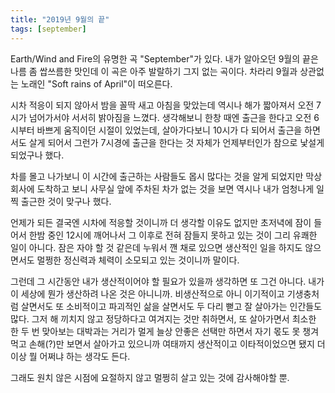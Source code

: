 ```yaml
---
title: "2019년 9월의 끝"
tags: [september]
---
```


Earth/Wind and Fire의 유명한 곡 "September"가 있다. 내가 알아오던 9월의 끝은 나름 좀 쌉쓰름한 맛인데 이 곡은 아주 발랄하기 그지 없는 곡이다. 차라리 9월과 상관없는 노래인 "Soft rains of April"이 떠오른다. 

시차 적응이 되지 않아서 밤을 꼴딱 새고 아침을 맞았는데 역시나 해가 짧아져서 오전 7시가 넘어가서야 서서히 밝아짐을 느꼈다. 생각해보니 한창 때엔 출근을 한다고 오전 6시부터 바쁘게 움직이던 시절이 있었는데, 살아가다보니 10시가 다 되어서 출근을 하면서도 살게 되어서 그런가 7시경에 출근을 한다는 것 자체가 언제부터인가 참으로 낯설게 되었구나 했다.

차를 몰고 나가보니 이 시간에 출근하는 사람들도 몹시 많다는 것을 알게 되었지만 막상 회사에 도착하고 보니 사무실 앞에 주차된 차가 없는 것을 보면 역시나 내가 엄청나게 일찍 출근한 것이 맞구나 했다.

언제가 되든 결국엔 시차에 적응할 것이니까 더 생각할 이유도 없지만 초저녁에 잠이 들어서 한밤 중인 12시에 깨어나서 그 이후로 전혀 잠들지 못하고 있는 것이 그리 유쾌한 일이 아니다. 잠은 자야 할 것 같은데 누워서 깬 채로 있으면 생산적인 일을 하지도 않으면서도 멀쩡한 정신력과 체력이 소모되고 있는 것이니까 말이다. 

그런데 그 시간동안 내가 생산적이어야 할 필요가 있을까 생각하면 또 그건 아니다. 내가 이 세상에 뭔가 생산하려 나온 것은 아니니까. 비생산적으로 아니 이기적이고 기생충처럼 살면서도 또 소비적이고 파괴적인 삶을 살면서도 두 다리 뻗고 잘 살아가는 인간들도 많다. 그저 해 끼치지 않고 정당하다고 여겨지는 것만 취하면서, 또 살아가면서 최소한 한 두 번 맞아보는 대박과는 거리가 멀게 늘상 안좋은 선택만 하면서 자기 몫도 못 챙겨먹고 손해(?)만 보면서 살아가고 있으니까 여태까지 생산적이고 이타적이었으면 됐지 더 이상 뭘 어쩌냐 하는 생각도 든다. 

그래도 원치 않은 시점에 요절하지 않고 멀쩡히 살고 있는 것에 감사해야할 뿐.